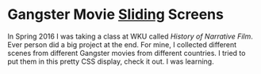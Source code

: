 # Gangster Movie [Sliding](http://lukexmiles.com/slidingScreens) Screens

In Spring 2016 I was taking a class at WKU called
_History of Narrative Film_. Ever person did a big
project at the end. For mine, I collected different
scenes from different Gangster movies from different
countries. I tried to put them in this pretty CSS
display, check it out. I was learning.
